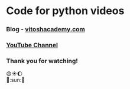 # Code for python videos 
### Blog - [vitoshacademy.com](https://vitoshacademy.com)
### [YouTube Channel](https://www.youtube.com/user/vitoshacademy)

### Thank you for watching!
:smile::sunny::moon:<br>
:rose::sun::dragon:
